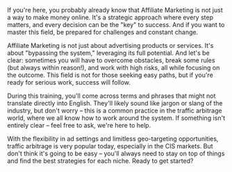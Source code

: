 If you're here, you probably already know that Affiliate Marketing is not just a way to make money online. It's a strategic approach where every step matters, and every decision can be the "key" to success. And if you want to master this field, be prepared for challenges and constant change.

Affiliate Marketing is not just about advertising products or services. It's about "bypassing the system," leveraging its full potential. And let's be clear: sometimes you will have to overcome obstacles, break some rules (but always within reason!), and work with high risks, all while focusing on the outcome. This field is not for those seeking easy paths, but if you're ready for serious work, success will follow.

During this training, you'll come across terms and phrases that might not translate directly into English. They'll likely sound like jargon or slang of the industry, but don't worry – this is a common practice in the traffic arbitrage world, where we all know how to work around the system. If something isn't entirely clear – feel free to ask, we're here to help.

With the flexibility in ad settings and limitless geo-targeting opportunities, traffic arbitrage is very popular today, especially in the CIS markets. But don't think it's going to be easy – you'll always need to stay on top of things and find the best strategies for each niche. Ready to get started?